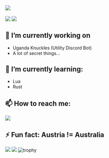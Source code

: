 ![](https://readme-typing-svg.herokuapp.com/?lines=Hello%20there!;My%20name%20is%20sudo200;and%20I%27m%20a%20junior%20programmer;mainly%20coding%20in;Java%20and%20C;but%20sometimes%20also;in%20C%20and%20C%2B%2B;I%27m%20mainly%20working%20on;a%20discord%20bot%20called;Uganda%20Knuckles!;And%20lots%20of%20secret%20things...;%20;%20;)
---

![](https://shields.io/github/stars/sudo200?affiliations=OWNER%2CCOLLABORATOR&style=flat-square)
![](https://shields.io/github/followers/sudo200?label=followers&style=flat-square)

## 🔭 I’m currently working on
- Uganda Knuckles (Utility Discord Bot)
- A lot of secret things...

## 🌱 I’m currently learning:
- Lua
- Rust

## 📫 How to reach me: 
![](https://img.shields.io/static/v1?label=Discord&message=sudo200%234144&color=%235865F2&style=flat-square)

## ⚡ Fun fact: Austria != Australia

![](https://github-readme-stats.vercel.app/api/top-langs?username=sudo200&theme=dracula&count_private=true&show_icons=true&border_color=FF6E96)
![](https://github-readme-stats.vercel.app/api?username=sudo200&theme=dracula&count_private=true&show_icons=true&border_color=FF6E96)
![trophy](https://github-profile-trophy.vercel.app/?username=sudo200&theme=discord)
